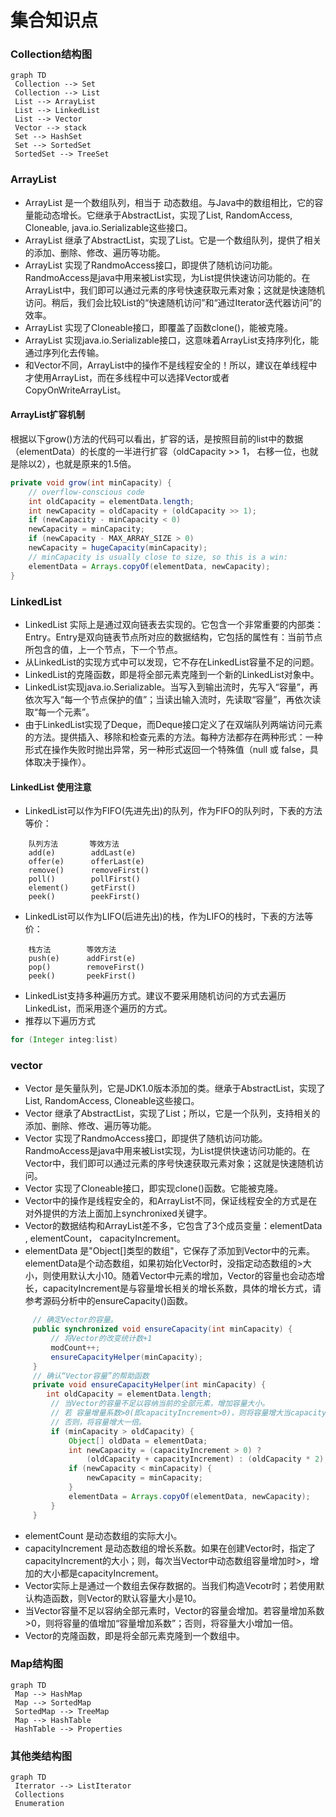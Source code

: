# 集合知识点
### Collection结构图
```mermaid
graph TD
 Collection --> Set
 Collection --> List
 List --> ArrayList
 List --> LinkedList
 List --> Vector 
 Vector --> stack
 Set --> HashSet
 Set --> SortedSet
 SortedSet --> TreeSet
```
### ArrayList
- ArrayList 是一个数组队列，相当于 动态数组。与Java中的数组相比，它的容量能动态增长。它继承于AbstractList，实现了List, RandomAccess, Cloneable, java.io.Serializable这些接口。
- ArrayList 继承了AbstractList，实现了List。它是一个数组队列，提供了相关的添加、删除、修改、遍历等功能。
- ArrayList 实现了RandmoAccess接口，即提供了随机访问功能。RandmoAccess是java中用来被List实现，为List提供快速访问功能的。在ArrayList中，我们即可以通过元素的序号快速获取元素对象；这就是快速随机访问。稍后，我们会比较List的“快速随机访问”和“通过Iterator迭代器访问”的效率。
- ArrayList 实现了Cloneable接口，即覆盖了函数clone()，能被克隆。
- ArrayList 实现java.io.Serializable接口，这意味着ArrayList支持序列化，能通过序列化去传输。
- 和Vector不同，ArrayList中的操作不是线程安全的！所以，建议在单线程中才使用ArrayList，而在多线程中可以选择Vector或者CopyOnWriteArrayList。

#### ArrayList扩容机制
根据以下grow()方法的代码可以看出，扩容的话，是按照目前的list中的数据（elementData）的长度的一半进行扩容（oldCapacity >> 1， 右移一位，也就是除以2），也就是原来的1.5倍。
```java
private void grow(int minCapacity) {
    // overflow-conscious code
    int oldCapacity = elementData.length;
    int newCapacity = oldCapacity + (oldCapacity >> 1);
    if (newCapacity - minCapacity < 0)
    newCapacity = minCapacity;
    if (newCapacity - MAX_ARRAY_SIZE > 0)
    newCapacity = hugeCapacity(minCapacity);
    // minCapacity is usually close to size, so this is a win:
    elementData = Arrays.copyOf(elementData, newCapacity);
}
```
### LinkedList
- LinkedList 实际上是通过双向链表去实现的。它包含一个非常重要的内部类：Entry。Entry是双向链表节点所对应的数据结构，它包括的属性有：当前节点所包含的值，上一个节点，下一个节点。
- 从LinkedList的实现方式中可以发现，它不存在LinkedList容量不足的问题。
- LinkedList的克隆函数，即是将全部元素克隆到一个新的LinkedList对象中。
- LinkedList实现java.io.Serializable。当写入到输出流时，先写入“容量”，再依次写入“每一个节点保护的值”；当读出输入流时，先读取“容量”，再依次读取“每一个元素”。
- 由于LinkedList实现了Deque，而Deque接口定义了在双端队列两端访问元素的方法。提供插入、移除和检查元素的方法。每种方法都存在两种形式：一种形式在操作失败时抛出异常，另一种形式返回一个特殊值（null 或 false，具体取决于操作）。
#### LinkedList 使用注意
- LinkedList可以作为FIFO(先进先出)的队列，作为FIFO的队列时，下表的方法等价：
```
    队列方法       等效方法
    add(e)        addLast(e)
    offer(e)      offerLast(e)
    remove()      removeFirst()
    poll()        pollFirst()
    element()     getFirst()
    peek()        peekFirst()
```
- LinkedList可以作为LIFO(后进先出)的栈，作为LIFO的栈时，下表的方法等价：
```
    栈方法        等效方法
    push(e)      addFirst(e)
    pop()        removeFirst()
    peek()       peekFirst()
```
- LinkedList支持多种遍历方式。建议不要采用随机访问的方式去遍历LinkedList，而采用逐个遍历的方式。
- 推荐以下遍历方式
```java
for (Integer integ:list) 
```
### vector
- Vector 是矢量队列，它是JDK1.0版本添加的类。继承于AbstractList，实现了List, RandomAccess, Cloneable这些接口。
- Vector 继承了AbstractList，实现了List；所以，它是一个队列，支持相关的添加、删除、修改、遍历等功能。
- Vector 实现了RandmoAccess接口，即提供了随机访问功能。RandmoAccess是java中用来被List实现，为List提供快速访问功能的。在Vector中，我们即可以通过元素的序号快速获取元素对象；这就是快速随机访问。
- Vector 实现了Cloneable接口，即实现clone()函数。它能被克隆。
- Vector中的操作是线程安全的，和ArrayList不同，保证线程安全的方式是在对外提供的方法上面加上synchronixed关键字。
- Vector的数据结构和ArrayList差不多，它包含了3个成员变量：elementData , elementCount， capacityIncrement。
- elementData 是"Object[]类型的数组"，它保存了添加到Vector中的元素。elementData是个动态数组，如果初始化Vector时，没指定动态数组的>大小，则使用默认大小10。随着Vector中元素的增加，Vector的容量也会动态增长，capacityIncrement是与容量增长相关的增长系数，具体的增长方式，请参考源码分析中的ensureCapacity()函数。
```java
     // 确定Vector的容量。
     public synchronized void ensureCapacity(int minCapacity) {
         // 将Vector的改变统计数+1
         modCount++;
         ensureCapacityHelper(minCapacity);
     }
     // 确认“Vector容量”的帮助函数
     private void ensureCapacityHelper(int minCapacity) {
        int oldCapacity = elementData.length;
         // 当Vector的容量不足以容纳当前的全部元素，增加容量大小。
         // 若 容量增量系数>0(即capacityIncrement>0)，则将容量增大当capacityIncrement
         // 否则，将容量增大一倍。
         if (minCapacity > oldCapacity) {
             Object[] oldData = elementData;
             int newCapacity = (capacityIncrement > 0) ?
                 (oldCapacity + capacityIncrement) : (oldCapacity * 2);
             if (newCapacity < minCapacity) {
                 newCapacity = minCapacity;
             }
             elementData = Arrays.copyOf(elementData, newCapacity);
         }
     }
```
- elementCount 是动态数组的实际大小。
- capacityIncrement 是动态数组的增长系数。如果在创建Vector时，指定了capacityIncrement的大小；则，每次当Vector中动态数组容量增加时>，增加的大小都是capacityIncrement。
- Vector实际上是通过一个数组去保存数据的。当我们构造Vecotr时；若使用默认构造函数，则Vector的默认容量大小是10。
- 当Vector容量不足以容纳全部元素时，Vector的容量会增加。若容量增加系数 >0，则将容量的值增加“容量增加系数”；否则，将容量大小增加一倍。
- Vector的克隆函数，即是将全部元素克隆到一个数组中。
### Map结构图
```mermaid
graph TD
 Map --> HashMap
 Map --> SortedMap
 SortedMap --> TreeMap
 Map --> HashTable
 HashTable --> Properties
```

### 其他类结构图
```mermaid
graph TD
 Iterrator --> ListIterator
 Collections
 Enumeration
```

